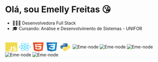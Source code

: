 ### <h1>Olá, sou Emelly Freitas 😘</h1>

- 👩🏽‍💻 Desenvolvedora Full Stack
- 🎓 Cursando: Análise e Desenvolvimento de Sistemas - UNIFOR

<div style="display: inline_block"><br>
  <img align="center" alt="Eme-Js" height="30" width="40"      src="https://raw.githubusercontent.com/devicons/devicon/master/icons/javascript/javascript-plain.svg">
  <img align="center" alt="Eme-React" height="30" width="40"       src="https://raw.githubusercontent.com/devicons/devicon/master/icons/react/react-original.svg">
  <img align="center" alt="Eme-HTML" height="30" width="40" src="https://raw.githubusercontent.com/devicons/devicon/master/icons/html5/html5-original.svg">
  <img align="center" alt="Eme-CSS" height="30" width="40" src="https://raw.githubusercontent.com/devicons/devicon/master/icons/css3/css3-original.svg">
  <img align="center" alt="Eme-Python" height="30" width="40" src="https://raw.githubusercontent.com/devicons/devicon/master/icons/python/python-original.svg">
  <img align="center" alt="Eme-node" height="30" width="40"  src="https://cdn.jsdelivr.net/gh/devicons/devicon/icons/nodejs/nodejs-original.svg" />
  <img align="center" alt="Eme-node" height="30" width="40" src="https://cdn.jsdelivr.net/gh/devicons/devicon/icons/ruby/ruby-original.svg" />
  <img align="center" alt="Eme-node" height="30" width="40" src="https://cdn.jsdelivr.net/gh/devicons/devicon/icons/django/django-plain.svg" />
  <img align="center" alt="Eme-node" height="30" width="40" src="https://cdn.jsdelivr.net/gh/devicons/devicon/icons/mysql/mysql-original.svg" />
  <img align="center" alt="Eme-node" height="50" width="50" src="https://cdn.jsdelivr.net/gh/devicons/devicon/icons/php/php-original.svg" />                 
</div>

